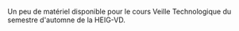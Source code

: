Un peu de matériel disponible pour le cours Veille Technologique du semestre d'automne de la HEIG-VD.
